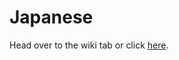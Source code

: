 # Japanese

Head over to the wiki tab or click [here](https://github.com/Epicrex/Japanese-Learning/wiki/Japan).
